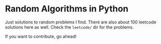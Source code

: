 # Random Algorithms in Python

Just solutions to random problems I find. There are also about 100 leetcode solutions here as well. Check the `leetcode/` dir for the problems.

If you want to contribute, go ahead!
